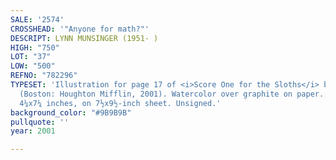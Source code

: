 ```yaml
---
SALE: '2574'
CROSSHEAD: '"Anyone for math?"'
DESCRIPT: LYNN MUNSINGER (1951- )
HIGH: "750"
LOT: "37"
LOW: "500"
REFNO: "782296"
TYPESET: 'Illustration for page 17 of <i>Score One for the Sloths</i> by Helen Lester
  (Boston: Houghton Mifflin, 2001). Watercolor over graphite on paper. 105x180 mm;
  4¼x7¼ inches, on 7½x9½-inch sheet. Unsigned.'
background_color: "#9B9B9B"
pullquote: ''
year: 2001

---
```

